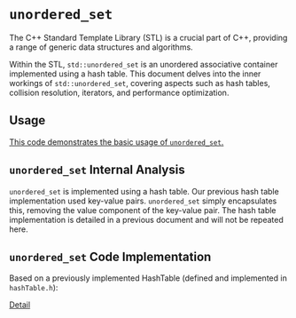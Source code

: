 # `unordered_set`

The C++ Standard Template Library (STL) is a crucial part of C++, providing a range of generic data structures and algorithms.

Within the STL, `std::unordered_set` is an unordered associative container implemented using a hash table. This document delves into the inner workings of `std::unordered_set`, covering aspects such as hash tables, collision resolution, iterators, and performance optimization.

## Usage

[This code demonstrates the basic usage of `unordered_set`.](usage.cpp)


## `unordered_set` Internal Analysis

`unordered_set` is implemented using a hash table.  Our previous hash table implementation used key-value pairs.  `unordered_set` simply encapsulates this, removing the value component of the key-value pair.  The hash table implementation is detailed in a previous document and will not be repeated here.


## `unordered_set` Code Implementation

Based on a previously implemented HashTable (defined and implemented in `hashTable.h`):

[Detail](Implementation.md)



